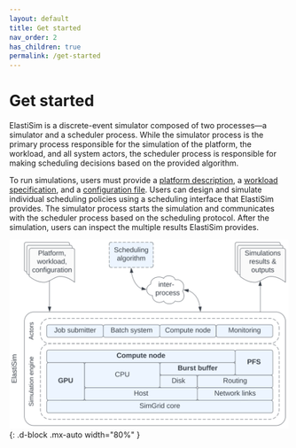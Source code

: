 ```yaml
---
layout: default
title: Get started
nav_order: 2
has_children: true
permalink: /get-started
---
```


# Get started

ElastiSim is a discrete-event simulator composed of two processes—a simulator and a scheduler process. While the simulator process is the primary process responsible for the simulation of the platform, the workload, and all system actors, the scheduler process is responsible for making scheduling decisions based on the provided algorithm.

To run simulations, users must provide a [platform description](/platform/),
a [workload specification](/workload/), and a [configuration file](/configuration). Users can design and simulate individual scheduling policies using a scheduling interface that ElastiSim provides. The simulator process starts the simulation and communicates with the scheduler process based on the scheduling protocol. After the simulation, users can inspect the multiple results ElastiSim provides.

![A figure describing ElastiSim's software architecture](/assets/images/ElastiSim_architecture.svg "ElastiSim architecture"){: .d-block .mx-auto width="80%" }
